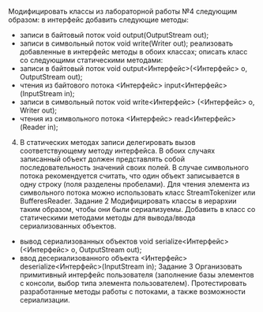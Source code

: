 Модифицировать классы из лабораторной работы №4 следующим образом:
в интерфейс добавить следующие методы:
- записи в байтовый поток void output(OutputStream out);
- записи в символьный поток void write(Writer out);
реализовать добавленные в интерфейс методы в обоих классах;
описать класс со следующими статическими методами:
- записи в байтовый поток void output<Интерфейс>(<Интерфейс> o, OutputStream out);
- чтения из байтового потока <Интерфейс> input<Интерфейс>(InputStream in);
- записи в символьный поток void write<Интерфейс> (<Интерфейс> o, Writer out);
- чтения из символьного потока <Интерфейс> read<Интерфейс>(Reader in);
4) В статических методах записи делегировать вызов соответствующему методу интерфейса. 
В обоих случаях записанный объект должен представлять собой последовательность значений своих полей.
В случае символьного потока рекомендуется считать, что один объект записывается в одну строку (поля разделены пробелами). Для чтения элемента из символьного потока можно использовать класс StreamTokenizer или BufferesReader.
Задание 2
Модифицировать классы в иерархии таким образом, чтобы они были сериализуемы. 
Добавить в класс со статическими методами методы для вывода/ввода сериализованных объектов.
- вывод сериализованных объектов void serialize<Интерфейс> (<Интерфейс> o, OutputStream out);
- ввод десериализованного объекта <Интерфейс> deserialize<Интерфейс>(InputStream in);
Задание 3
Организовать примитивный интерфейс пользователя (заполнение базы элементов с консоли, выбор типа элемента пользователем). 
Протестировать разработанные методы работы с потоками, а также возможности сериализации.
